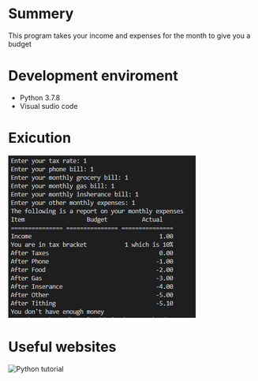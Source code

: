 # Summery
This program takes your income and expenses for the month to give you a budget

# Development enviroment
* Python 3.7.8
* Visual sudio code

# Exicution
![To exicute the program `Python Program 1 tax.py`](budget.png)

# Useful websites
![Python tutorial](https://www.w3schools.com/python/exercise.asp?filename=exercise_functions6)